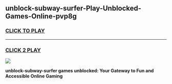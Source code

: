 
## unblock-subway-surfer-Play-Unblocked-Games-Online-pvp8g
<h3>
<a href="https://premium76.site?title=unblock-subway-surfer&ref=25A">CLICK TO PLAY</a></h3>
<hr>

<h3>
<a href="https://premium76.site?title=unblock-subway-surfer&ref=25A">CLICK 2 PLAY</a>
  
</h3>

<a href="https://premium76.site?title=unblock-subway-surfer&ref=25A"><img src="https://clearcache.store/games.png"></a>


**unblock-subway-surfer games unblocked: Your Gateway to Fun and Accessible Online Gaming**

